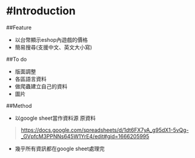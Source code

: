 #Introduction
=====================
##Feature
- 以台幣顯示eshop內遊戲的價格
- 簡易搜尋(支援中文、英文大小寫)

##To do
- 版面調整
- 各區語言資料
- 做爬蟲建立自己的資料
- 圖片

##Method
- 以google sheet當作資料源
原資料
>https://docs.google.com/spreadsheets/d/1dt6FX7yA_g95dX1-5vQg-_GVpfcM3PPNNs645W1YrE4/edit#gid=1666205995

- 幾乎所有資訊都在google sheet處理完

